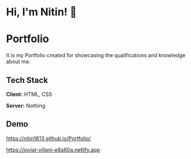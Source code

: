 
# Hi, I'm Nitin! 👋

  
# Portfolio

It is my Portfolio created for showcasing the qualifications and knowledge about me.



## Tech Stack

**Client:** HTML, CSS

**Server:** Nothing

  
## Demo

https://nitin1813.github.io/Portfolio/

https://jovial-villani-e8a60a.netlify.app




  
